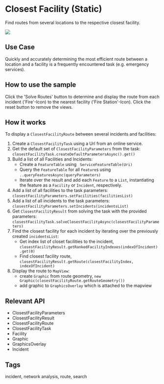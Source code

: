 <h1>Closest Facility (Static)</h1>

<p>Find routes from several locations to the respective closest facility.</p>

<p><img src="ClosestFacility.png"/></p>

<h2>Use Case</h2>

<p>Quickly and accurately determining the most efficient route between a location and a facility is a frequently encountered task (e.g. emergency services).</p>

<h2>How to use the sample</h2>

<p>Click the 'Solve Routes' button to determine and display the route from each incident ('Fire'-Icon) to the nearest facility ('Fire Station'-Icon). Click the reset button to remove the views.</p>

<h2>How it works</h2>

<p>To display a <code>ClosestFacilityRoute</code> between several incidents and facilities:</p>

<ol>
  <li>Create a <code>ClosestFacilityTask</code> using a Url from an online service.</li>
  <li>Get the default set of <code>ClosestFacilityParameters</code> from the task: <code>closestFacilityTask.createDefaultParametersAsync().get()</code></li>
  <li>Build a list of all Facilities and Incidents:
    <ul>
      <li>Create a <code>FeatureTable</code> using <code> ServiceFeatureTable(Uri) </code> </li>
      <li>Query the <code>FeatureTable</code> for all <code>Feature</code>s using <code>..queryFeaturesAsync(queryParameters)</code>
      <li>Iterate over the result and add each <code>Feature</code> to a <code>List</code>, instantiating the feature as a <code>Facility</code> or <code>Incident</code>, respectively.
    </ul>
  </li>
  <li>Add a list of all facilities to the task parameters: <code>closestFacilityParameters.setFacilities(facilitiesList)</code></li>
  <li>Add a list of all incidents to the task parameters: <code>closestFacilityParameters.setIncidents(incidentsList)</code></li>
  <li>Get <code>ClosestFacilityResult</code> from solving the task with the provided parameters: <code>closestFacilityTask.solveClosestFacilityAsync(closestFacilityParameters)</code></li>
  <li>Find the closest facility for each incident by iterating over the previously created <code>incidentsList</code>:
    <ul>
      <li>Get index list of closet facilities to the incident, <code>closestFacilityResult.getRankedFacilityIndexes(indexOfIncident).get(0)</code></li>
      <li>Find closest facility route, <code>closestFacilityResult.getRoute(closestFacilityIndex, indexOfIncident)</code></li>
    </ul>
  </li> 
  <li>Display the route to <code>MapView</code>:
    <ul>
      <li>create <code>Graphic</code> from route geometry, <code>new Graphic(closestFacilityRoute.getRouteGeometry())</code></li>
      <li>add graphic to <code>GraphicsOverlay</code> which is attached to the mapview</li>
    </ul>
  </li>
</ol>

<h2 id="relevantapi">Relevant API</h2>

<ul>
  <li>ClosestFacilityParameters</li>
  <li>ClosestFacilityResult</li>
  <li>ClosestFacilityRoute</li>
  <li>ClosestFacilityTask</li>
  <li>Facility</li>
  <li>Graphic</li>
  <li>GraphicsOverlay</li>
  <li>Incident</li>
</ul>

<h2 id="tags">Tags</h2>

<p>incident, network analysis, route, search</p>

